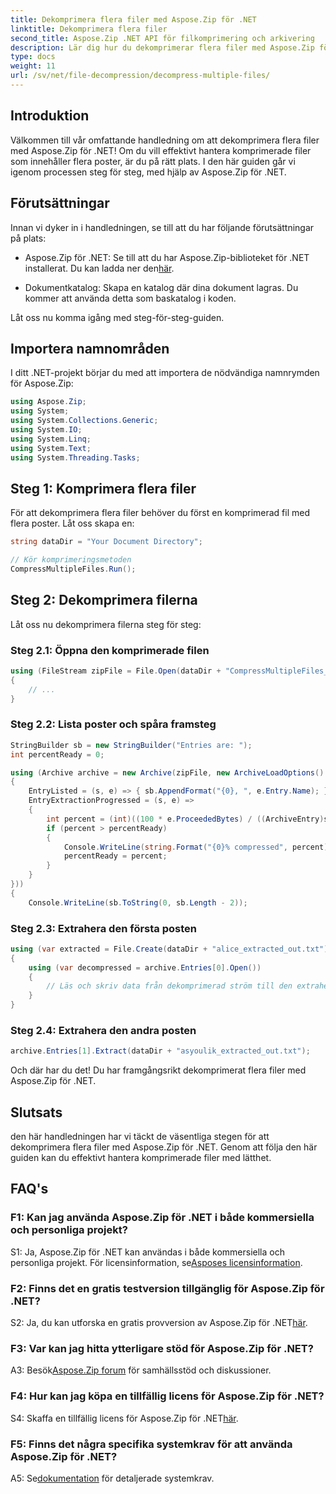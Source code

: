 ```yaml
---
title: Dekomprimera flera filer med Aspose.Zip för .NET
linktitle: Dekomprimera flera filer
second_title: Aspose.Zip .NET API för filkomprimering och arkivering
description: Lär dig hur du dekomprimerar flera filer med Aspose.Zip för .NET. Följ vår steg-för-steg-guide för effektiv filhantering.
type: docs
weight: 11
url: /sv/net/file-decompression/decompress-multiple-files/
---
```

## Introduktion

Välkommen till vår omfattande handledning om att dekomprimera flera filer med Aspose.Zip för .NET! Om du vill effektivt hantera komprimerade filer som innehåller flera poster, är du på rätt plats. I den här guiden går vi igenom processen steg för steg, med hjälp av Aspose.Zip för .NET.

## Förutsättningar

Innan vi dyker in i handledningen, se till att du har följande förutsättningar på plats:

-  Aspose.Zip för .NET: Se till att du har Aspose.Zip-biblioteket för .NET installerat. Du kan ladda ner den[här](https://releases.aspose.com/zip/net/).

- Dokumentkatalog: Skapa en katalog där dina dokument lagras. Du kommer att använda detta som baskatalog i koden.

Låt oss nu komma igång med steg-för-steg-guiden.

## Importera namnområden

I ditt .NET-projekt börjar du med att importera de nödvändiga namnrymden för Aspose.Zip:

```csharp
using Aspose.Zip;
using System;
using System.Collections.Generic;
using System.IO;
using System.Linq;
using System.Text;
using System.Threading.Tasks;
```

## Steg 1: Komprimera flera filer

För att dekomprimera flera filer behöver du först en komprimerad fil med flera poster. Låt oss skapa en:

```csharp
string dataDir = "Your Document Directory";

// Kör komprimeringsmetoden
CompressMultipleFiles.Run();
```

## Steg 2: Dekomprimera filerna

Låt oss nu dekomprimera filerna steg för steg:

### Steg 2.1: Öppna den komprimerade filen

```csharp
using (FileStream zipFile = File.Open(dataDir + "CompressMultipleFiles_out.zip", FileMode.Open))
{
    // ...
}
```

### Steg 2.2: Lista poster och spåra framsteg

```csharp
StringBuilder sb = new StringBuilder("Entries are: ");
int percentReady = 0;

using (Archive archive = new Archive(zipFile, new ArchiveLoadOptions()
{
    EntryListed = (s, e) => { sb.AppendFormat("{0}, ", e.Entry.Name); },
    EntryExtractionProgressed = (s, e) =>
    {
        int percent = (int)((100 * e.ProceededBytes) / ((ArchiveEntry)s).UncompressedSize);
        if (percent > percentReady)
        {
            Console.WriteLine(string.Format("{0}% compressed", percent));
            percentReady = percent;
        }
    }
}))
{
    Console.WriteLine(sb.ToString(0, sb.Length - 2));
```

### Steg 2.3: Extrahera den första posten

```csharp
using (var extracted = File.Create(dataDir + "alice_extracted_out.txt"))
{
    using (var decompressed = archive.Entries[0].Open())
    {
        // Läs och skriv data från dekomprimerad ström till den extraherade filen.
    }
}
```

### Steg 2.4: Extrahera den andra posten

```csharp
archive.Entries[1].Extract(dataDir + "asyoulik_extracted_out.txt");
```

Och där har du det! Du har framgångsrikt dekomprimerat flera filer med Aspose.Zip för .NET.

## Slutsats

den här handledningen har vi täckt de väsentliga stegen för att dekomprimera flera filer med Aspose.Zip för .NET. Genom att följa den här guiden kan du effektivt hantera komprimerade filer med lätthet.

## FAQ's

### F1: Kan jag använda Aspose.Zip för .NET i både kommersiella och personliga projekt?

 S1: Ja, Aspose.Zip för .NET kan användas i både kommersiella och personliga projekt. För licensinformation, se[Asposes licensinformation](https://purchase.aspose.com/buy).

### F2: Finns det en gratis testversion tillgänglig för Aspose.Zip för .NET?

 S2: Ja, du kan utforska en gratis provversion av Aspose.Zip för .NET[här](https://releases.aspose.com/zip/net).

### F3: Var kan jag hitta ytterligare stöd för Aspose.Zip för .NET?

 A3: Besök[Aspose.Zip forum](https://forum.aspose.com/c/zip/37) för samhällsstöd och diskussioner.

### F4: Hur kan jag köpa en tillfällig licens för Aspose.Zip för .NET?

 S4: Skaffa en tillfällig licens för Aspose.Zip för .NET[här](https://purchase.aspose.com/temporary-license/).

### F5: Finns det några specifika systemkrav för att använda Aspose.Zip för .NET?

 A5: Se[dokumentation](https://reference.aspose.com/zip/net/) för detaljerade systemkrav.